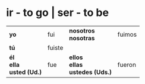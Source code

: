 # ir - to go | ser - to be

| | | | |
|---|---|---|---|
| **yo** | fui | **nosotros<br/>nosotras** | fuimos |
| **tú** | fuiste | | |
| **él<br/>ella<br/>usted (Ud.)** | fue | **ellos<br/>ellas<br/>ustedes (Uds.)** | fueron |
